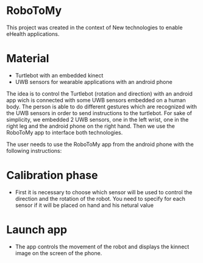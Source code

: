 RoboToMy
========

This project was created in the context of New technologies to enable eHealth applications.

Material
========
- Turtlebot with an embedded kinect 
- UWB sensors for wearable applications with an android phone

The idea is to control the Turtlebot (rotation and direction) with an android app wich is connected with some UWB sensors embedded on a human body. The person is able to do different gestures which are recognized with the UWB sensors in order to send instructions to the turtlebot. For sake of simplicity, we embedded 2 UWB sensors, one in the left wrist, one in the right leg and the android phone on the right hand. Then we use the RoboToMy app to interface both technologies.

The user needs to use the RoboToMy app from the android phone with the following instructions:

Calibration phase
========
- First it is necessary to choose which sensor will be used to control the direction and the rotation of the robot. You need to specify for each sensor if it will be placed on hand and his netural value

Launch app
========
- The app controls the movement of the robot and displays the kinnect image on the screen of the phone.
